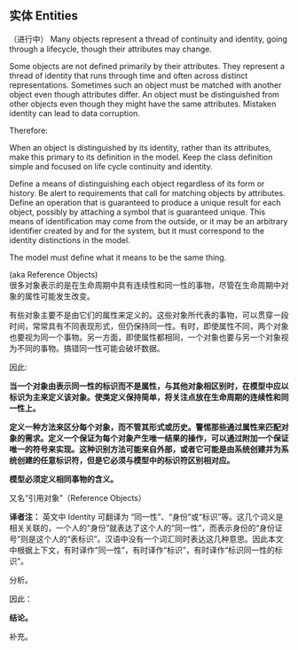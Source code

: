 ## 实体 Entities

（进行中）
Many objects represent a thread of continuity and identity, going through a lifecycle, though their attributes may change. 

Some objects are not defined primarily by their attributes. They represent a thread of identity that runs through time and often across distinct representations. Sometimes such an object must  be  matched  with  another  object  even  though  attributes  differ.  An  object  must  be distinguished from other objects even though they might have the same attributes. Mistaken identity can lead to data corruption. 

Therefore: 

When an object is distinguished by its identity, rather than its attributes, make this primary to its definition in the model. Keep the class definition simple and focused on life cycle continuity and identity.  

Define a means of distinguishing each object regardless of its form or history. Be alert to requirements  that  call  for  matching  objects  by  attributes.  Define  an  operation  that  is guaranteed to produce a unique result for each object, possibly by attaching a symbol that is guaranteed unique. This means of identification may come from the outside, or it may be an arbitrary identifier created by and for the system, but it must correspond to the identity distinctions in the model.  

The model must define what it means to be the same thing. 

(aka Reference Objects)   
很多对象表示的是在生命周期中具有连续性和同一性的事物，尽管在生命周期中对象的属性可能发生改变。

有些对象主要不是由它们的属性来定义的。这些对象所代表的事物，可以贯穿一段时间，常常具有不同表现形式，但仍保持同一性。有时，即使属性不同，两个对象也要视为同一个事物。另一方面，即使属性都相同，一个对象也要与另一个对象视为不同的事物。搞错同一性可能会破坏数据。

因此:

**当一个对象由表示同一性的标识而不是属性，与其他对象相区别时，在模型中应以标识为主来定义该对象。使类定义保持简单，将关注点放在生命周期的连续性和同一性上。**  

**定义一种方法来区分每个对象，而不管其形式或历史。警惕那些通过属性来匹配对象的需求。定义一个保证为每个对象产生唯一结果的操作，可以通过附加一个保证唯一的符号来实现。这种识别方法可能来自外部，或者它可能是由系统创建并为系统创建的任意标识符，但是它必须与模型中的标识符区别相对应。**  

**模型必须定义相同事物的含义。**

又名“引用对象”（Reference Objects）

**译者注：** 英文中 Identity 可翻译为 “同一性”、“身份”或“标识”等。这几个词义是相关关联的，一个人的“身份”就表达了这个人的“同一性”，而表示身份的“身份证号”则是这个人的“表标识”。汉语中没有一个词汇同时表达这几种意思。因此本文中根据上下文，有时译作“同一性”，有时译作“标识”，有时译作“标识同一性的标识”。


分析。

因此： 

**结论。**

补充。
